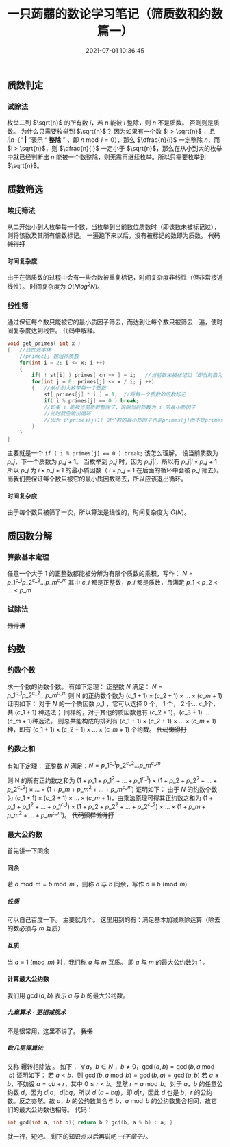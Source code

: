 ﻿---
title: 一只蒟蒻的数论学习笔记（筛质数和约数篇一）
date: 2021-07-01 10:36:45
tags:
- 数论
- c++
- 约数
- 质数
categories: Dumby的OI生涯
---
## 质数判定
### 试除法
枚举二到 $\sqrt{n}$ 的所有数 $i$，若 $n$ 能被 $i$ 整除，则 $n$ 不是质数。
否则则是质数。
为什么只需要枚举到 $\sqrt{n}$？<!--more-->
因为如果有一个数 $i > \sqrt{n}$ ，且 $i|n$（“ **|** ”表示 “ **整除** ” ，即 $n \bmod{i}=0$），那么 $\dfrac{n}{i}$ 一定整除 $n$，而 $i > \sqrt{n}$，则 $\dfrac{n}{i}$ 一定小于 $\sqrt{n}$，那么在从小到大的枚举中就已经判断出 $n$ 能被一个数整除，则无需再继续枚举。所以只需要枚举到 $\sqrt{n}$。
## 质数筛选
### 埃氏筛法
从二开始小到大枚举每一个数，当枚举到当前数位质数时（即该数未被标记过），则将该数及其所有倍数标记。
一遍跑下来以后，没有被标记的数即为质数。
~~代码懒得打~~
#### 时间复杂度
由于在筛质数的过程中会有一些合数被重复标记，时间复杂度非线性（但非常接近线性）。
时间复杂度为 $O \left ( N log^{2} N \right )$。
### 线性筛
通过保证每个数只能被它的最小质因子筛去，而达到让每个数只被筛去一遍，使时间复杂度达到线性。
代码中解释。
```cpp
void get_primes( int x ) 
{   //线性筛本体
	//primes[] 数组存质数
	for(int i = 2; i <= x; i ++) 
	{
		if( ! st[i] ) primes[ cn ++ ] = i;   //当前数未被标记过（即当前数为质数），将其标记
		for(int j = 0; primes[j] <= x / i; j ++) 
		{   //从小到大枚举每一个质数
			st[ primes[j] * i ] = 1;  //将每一个质数的倍数标记
			if( i % primes[j] == 0 ) break;   
			//如果 i 能被当前质数整除了，说明当前质数为 i 的最小质因子
			//此时就应跳出循环
			//因为 i*primes[j+1] 这个数的最小质因子也是primes[j]而不是primes[j+1]
		}
	}
}
```
主要就是一个 ```if ( i % primes[j] == 0 ) break;``` 该怎么理解。
设当前质数为 $p\_{j}$，下一个质数为 $p\_{j+1}$。
当枚举到 $p\_{j}$ 时，因为 $p\_{j}|i$，所以有 $p\_{j}|i \times p\_{j+1}$
所以 $p\_{j}$ 为 $i \times p\_{j+1}$ 的最小质因数（ $i \times p\_{j+1}$ 在后面的循环中会被 $p\_{j}$ 筛去）。
而我们要保证每个数只被它的最小质因数筛去，所以应该退出循环。
#### 时间复杂度
由于每个数只被筛了一次，所以算法是线性的，时间复杂度为 $O( N )$。
## 质因数分解
### 算数基本定理
任意一个大于 1 的正整数都能被分解为有限个质数的乘积，写作：
$N=p\_{1}^{c\_{1}}p\_{2}^{c\_{2}}...p\_{m}^{c\_{m}}$
其中 $c\_{i}$ 都是正整数，$p\_{i}$ 都是质数，且满足 $p\_{1}$ < $p\_{2}$ < ... < $p\_{m}$
### 试除法
~~懒得讲~~
## 约数
### 约数个数
求一个数的约数个数。
有如下定理：
正整数 $N$ 满足：
$N=p\_{1}^{c\_{1}}p\_{2}^{c\_{2}}...p\_{m}^{c\_{m}}$
则 N 的正约数个数为
$\left (c\_{1}+1\right ) \times \left (c\_{2}+1\right ) \times ...\times \left (c\_{m}+1\right )$
证明如下：
对于 $N$ 的一个质因数 $p\_{1}$ ，它可以选择 0 个， 1 个， 2 个... $c\_{1}$个，共 $\left ( c\_{1} +1 \right )$ 种选法；
同样的，对于其他的质因数也有 $\left ( c\_{2} +1 \right )$，$\left ( c\_{3} +1 \right )$ ... $\left ( c\_{m} +1 \right )$种选法。
则总共能构成的排列有 $\left (c\_{1}+1\right ) \times \left (c\_{2}+1\right ) \times ...\times \left (c\_{m}+1\right )$ 种，即有 $\left (c\_{1}+1\right ) \times \left (c\_{2}+1\right ) \times ...\times \left (c\_{m}+1\right )$ 个约数。
~~代码懒得打~~
### 约数之和
有如下定理：
正整数 $N$ 满足：$N=p\_{1}^{c\_{1}}p\_{2}^{c\_{2}}...p\_{m}^{c\_{m}}$

则 N 的所有正约数之和为
$\left(1+p\_{1}+p\_{1}^{2}+\ldots+p\_{1}^{c\_{1}}\right) \times\left(1+p\_{2}+p\_{2}^{2}+\ldots+p\_{2}^{c\_{2}}\right) \times \ldots \times\left(1+p\_{m}+p\_{m}^{2}+\ldots+p\_{m}^{c\_{m}}\right)$
证明如下：
由于 $N$ 的约数个数为 $\left (c\_{1}+1\right ) \times \left (c\_{2}+1\right ) \times ...\times \left (c\_{m}+1\right )$，由乘法原理可得其正约数之和为 $\left(1+p\_{1}+p\_{1}^{2}+\ldots+p\_{1}^{c\_{1}}\right) \times\left(1+p\_{2}+p\_{2}^{2}+\ldots+p\_{2}^{c\_{2}}\right) \times \ldots \times\left(1+p\_{m}+p\_{m}^{2}+\ldots+p\_{m}^{c\_{m}}\right)$。
~~代码照样懒得打~~
### 最大公约数
首先讲一下同余
#### 同余
若 $a \bmod{m}=b \bmod{m}$ ，则称 $a$ 与 $b$ 同余，写作 $a \equiv b \pmod{m}$
##### 性质
可以自己百度一下。
主要就几个。
这里用到的有：满足基本加减乘除运算（除去的数必须与 $m$ 互质）
#### 互质
当 $a \equiv 1 \pmod{m}$ 时，我们称 $a$ 与 $m$ 互质。
即 $a$ 与 $m$ 的最大公约数为 1 。
#### 计算最大公约数
我们用 $\gcd(a,b)$ 表示 $a$ 与 $b$ 的最大公约数。
##### 九章算术 · 更相减损术
不是很常用，这里不讲了。
~~我懒~~
##### 欧几里得算法
又称 辗转相除法 。
如下：
$\forall a$，$b \in N$ ，$b \ne 0$，$\gcd(a,b)=\gcd(b,a \bmod{b})$
证明如下：
若 $a < b$，则 $\gcd(b,a \bmod{b})= \gcd(b,a)= \gcd(a,b)$
若 $a \ge b$，不妨设 $a = qb + r$，其中 $0 ≤ r < b$。显然 $r = a \bmod {b}$。对于 $a$，$b$ 的任意公约数 $d$，因为 $d|a$，$d|bq$，所以 $d|(a - bq)$，即 $d|r$，因此 $d$ 也是 $b$，$r$ 的公约数。反之亦然。故 $a$，$b$ 的公约数集合与 $b$，$a \bmod {b}$ 的公约数集合相同，故它们的最大公约数也相等。
代码：
```cpp
int gcd(int a, int b){ return b ? gcd(b, a % b) : a; }
```
就一行，短吧。
剩下的知识点以后再说吧 *~~（下辈子）~~*。